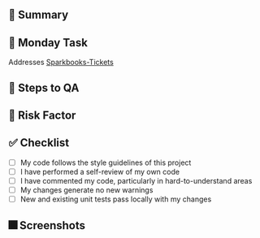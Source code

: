<!--
Branches may use the following prefixes:

feat - A new feature
fix - Bug fix
chore - usually for test coverage or non-user touching item

Followed by feature/component/content the changes affect in parentheses.

Example:
feat(NewButton): GH-412 Add a new red button
-->

## 📃 Summary

<!--
Please include a summary of the change and which issue is fixed. Please also include relevant motivation and context. List any dependencies that are required for this change.
-->

## 🎯 Monday Task

Addresses [Sparkbooks-Tickets]()

## 👀 Steps to QA

<!--
  Please provide a step-by-step list of actions in order to QA these changes.
-->

## 🎰 Risk Factor

<!--
Some questions that may help:
  - What are some related components that may break?
  - Are there any side effects to the changes you've made?
  - Will these changes break anything?
-->

## ✅ Checklist

<!-- MANDATORY -->

- [ ] My code follows the style guidelines of this project
- [ ] I have performed a self-review of my own code
- [ ] I have commented my code, particularly in hard-to-understand areas
- [ ] My changes generate no new warnings
- [ ] New and existing unit tests pass locally with my changes

<!-- OPTIONAL
- [ ] I have added tests that prove my fix is effective or that my feature works
- [ ] Any dependent changes have been merged and published in downstream modules
-->

## 🎆 Screenshots

<!---
(if user facing feature)

Before After snippet:

|Before|After|
|-|-|
| <image> | <image> |

-->
